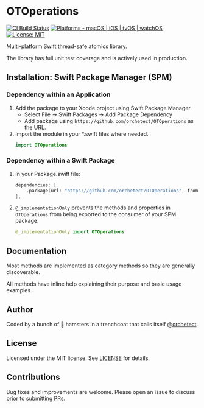 # OTOperations

[![CI Build Status](https://github.com/orchetect/OTOperations/actions/workflows/build.yml/badge.svg)](https://github.com/orchetect/OTOperations/actions/workflows/build.yml) [![Platforms - macOS | iOS | tvOS | watchOS](https://img.shields.io/badge/platforms-macOS%20|%20iOS%20|%20tvOS%20|%20watchOS%20-lightgrey.svg?style=flat)](https://developer.apple.com/swift) [![License: MIT](http://img.shields.io/badge/license-MIT-lightgrey.svg?style=flat)](https://github.com/orchetect/OTOperations/blob/main/LICENSE)

Multi-platform Swift thread-safe atomics library.

The library has full unit test coverage and is actively used in production.

## Installation: Swift Package Manager (SPM)

### Dependency within an Application

1. Add the package to your Xcode project using Swift Package Manager
   - Select File → Swift Packages → Add Package Dependency
   - Add package using  `https://github.com/orchetect/OTOperations` as the URL.
2. Import the module in your *.swift files where needed.
   ```swift
   import OTOperations
   ```

### Dependency within a Swift Package

1. In your Package.swift file:

   ```swift
   dependencies: [
       .package(url: "https://github.com/orchetect/OTOperations", from: "1.0.0")
   ],
   ```
   
2. `@_implementationOnly` prevents the methods and properties in `OTOperations` from being exported to the consumer of your SPM package.

   ```swift
   @_implementationOnly import OTOperations
   ```

## Documentation

Most methods are implemented as category methods so they are generally discoverable.

All methods have inline help explaining their purpose and basic usage examples.

## Author

Coded by a bunch of 🐹 hamsters in a trenchcoat that calls itself [@orchetect](https://github.com/orchetect).

## License

Licensed under the MIT license. See [LICENSE](https://github.com/orchetect/OTOperations/blob/master/LICENSE) for details.

## Contributions

Bug fixes and improvements are welcome. Please open an issue to discuss prior to submitting PRs.
